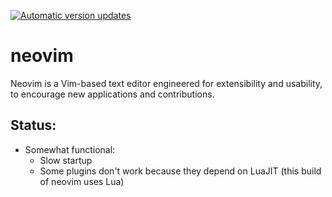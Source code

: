 [![Automatic version updates](https://github.com/ZOSOpenTools/neovimport/actions/workflows/bump.yml/badge.svg)](https://github.com/ZOSOpenTools/neovimport/actions/workflows/bump.yml)

# neovim

Neovim is a Vim-based text editor engineered for extensibility and usability, to encourage new applications and contributions.

## Status:
* Somewhat functional:
  * Slow startup
  * Some plugins don't work because they depend on LuaJIT (this build of neovim uses Lua)
